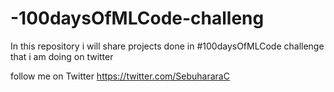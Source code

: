 # -100daysOfMLCode-challeng
In this repository i will share projects done in #100daysOfMLCode  challenge that i am doing on twitter

follow me on Twitter https://twitter.com/SebuhararaC 
